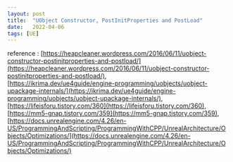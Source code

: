 ```yaml
---
layout: post
title:  "UObject Constructor, PostInitProperties and PostLoad"
date:   2022-04-06
tags: [UE]
---
```


reference : [https://heapcleaner.wordpress.com/2016/06/11/uobject-constructor-postinitproperties-and-postload/](https://heapcleaner.wordpress.com/2016/06/11/uobject-constructor-postinitproperties-and-postload/),                              
[https://ikrima.dev/ue4guide/engine-programming/uobjects/uobject-upackage-internals/](https://ikrima.dev/ue4guide/engine-programming/uobjects/uobject-upackage-internals/),                  
[https://lifeisforu.tistory.com/360](https://lifeisforu.tistory.com/360),          
[https://mm5-gnap.tistory.com/359](https://mm5-gnap.tistory.com/359),             
[https://docs.unrealengine.com/4.26/en-US/ProgrammingAndScripting/ProgrammingWithCPP/UnrealArchitecture/Objects/Optimizations/](https://docs.unrealengine.com/4.26/en-US/ProgrammingAndScripting/ProgrammingWithCPP/UnrealArchitecture/Objects/Optimizations/)              